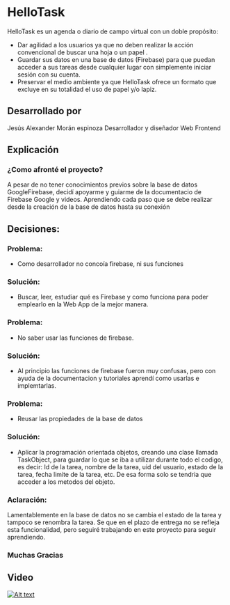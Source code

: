 # HelloTask
HelloTask es un agenda o diario de campo virtual con un doble propósito:
- Dar agilidad a los usuarios ya que no deben realizar la acción convencional de buscar una hoja o un papel .
- Guardar sus datos en una base de datos (Firebase) para que puedan acceder a sus tareas desde cualquier lugar con simplemente iniciar sesión con su cuenta.
- Preservar el medio ambiente ya que HelloTask ofrece un formato que excluye en su totalidad el uso de papel y/o lapiz.
## Desarrollado por
Jesús Alexander Morán espinoza Desarrollador y diseñador Web Frontend
## Explicación 

### ¿Como afronté el proyecto?

A pesar de no tener conocimientos previos sobre la base de datos GoogleFirebase, decidí  apoyarme y guiarme de la documentacio de Firebase Google y videos. Aprendiendo cada paso que se debe realizar desde la creación de la base de datos hasta su conexión

## Decisiones:

### Problema: 
- Como desarrollador no concoía firebase, ni sus funciones

### Solución:
- Buscar, leer, estudiar qué es Firebase y como funciona para poder emplearlo en la Web App de la mejor manera.

### Problema: 
- No saber usar las funciones de firebase.

### Solución:
- Al principio las funciones de firebase fueron muy confusas, pero con ayuda de la documentacion y tutoriales aprendí como usarlas e implemtarlas.

### Problema:
- Reusar las propiedades de la base de datos

### Solución:

- Aplicar la programación orientada objetos, creando una clase llamada TaskObject, para guardar lo que se iba a utilizar durante todo el codigo, es decir: Id de la tarea, nombre de la tarea, uid del usuario, estado de la tarea, fecha limite de la tarea, etc. De esa forma solo se tendria que acceder a los metodos del objeto.

### Aclaración:

Lamentablemente en la base de datos no se cambia el estado de la tarea y tampoco se renombra la tarea. Se que en el plazo de entrega no se refleja esta funcionalidad, pero seguiré trabajando en este proyecto para seguir aprendiendo.

### Muchas Gracias

## Video 

[![Alt text](https://img.youtube.com/vi/EU6hp_CkS54/0.jpg)](https://www.youtube.com/watch?v=EU6hp_CkS54)
